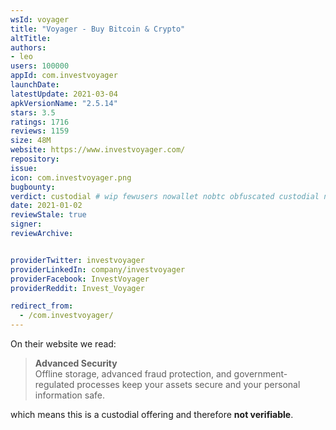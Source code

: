 ```yaml
---
wsId: voyager
title: "Voyager - Buy Bitcoin & Crypto"
altTitle: 
authors:
- leo
users: 100000
appId: com.investvoyager
launchDate: 
latestUpdate: 2021-03-04
apkVersionName: "2.5.14"
stars: 3.5
ratings: 1716
reviews: 1159
size: 48M
website: https://www.investvoyager.com/
repository: 
issue: 
icon: com.investvoyager.png
bugbounty: 
verdict: custodial # wip fewusers nowallet nobtc obfuscated custodial nosource nonverifiable reproducible bounty defunct
date: 2021-01-02
reviewStale: true
signer: 
reviewArchive:


providerTwitter: investvoyager
providerLinkedIn: company/investvoyager
providerFacebook: InvestVoyager
providerReddit: Invest_Voyager

redirect_from:
  - /com.investvoyager/
---
```



On their website we read:

> **Advanced Security**<br>
  Offline storage, advanced fraud protection, and government-regulated processes
  keep your assets secure and your personal information safe.

which means this is a custodial offering and therefore **not verifiable**.
